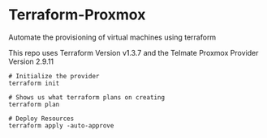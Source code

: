 # Terraform-Proxmox
Automate the provisioning of virtual machines using terraform

This repo uses Terraform Version v1.3.7 and the Telmate Proxmox Provider Version 2.9.11

```
# Initialize the provider
terraform init

# Shows us what terraform plans on creating
terraform plan

# Deploy Resources
terraform apply -auto-approve
```
